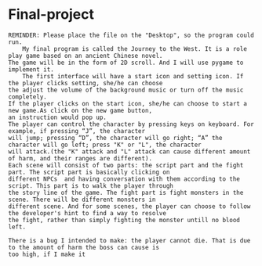 # Final-project
	REMINDER: Please place the file on the "Desktop", so the program could run.
		My final program is called the Journey to the West. It is a role play game based on an ancient Chinese novel.
	The game will be in the form of 2D scroll. And I will use pygame to implement it.
		The first interface will have a start icon and setting icon. If the player clicks setting, she/he can choose
	the adjust the volume of the background music or turn off the music completely. 
	If the player clicks on the start icon, she/he can choose to start a new game.As click on the new game button,
	an instruction would pop up.
	The player can control the character by pressing keys on keyboard. For example, if pressing “J”, the character
	will jump; pressing “D”, the character will go right; “A” the character will go left; press "K" or "L", the character
	will attack.(the "K" attack and "L" attack can cause different amount of harm, and their ranges are different).
	Each scene will consist of two parts: the script part and the fight part. The script part is basically clicking on 
	different NPCs 	and having conversation with them according to the script. This part is to walk the player through
	the story line of the game. The fight part is fight monsters in the scene. There will be different monsters in 
	different scene. And for some scenes, the player can choose to follow the developer's hint to find a way to resolve
	the fight, rather than simply fighting the monster untill no blood left.
	
	There is a bug I intended to make: the player cannot die. That is due to the amount of harm the boss can cause is
	too high, if I make it 

